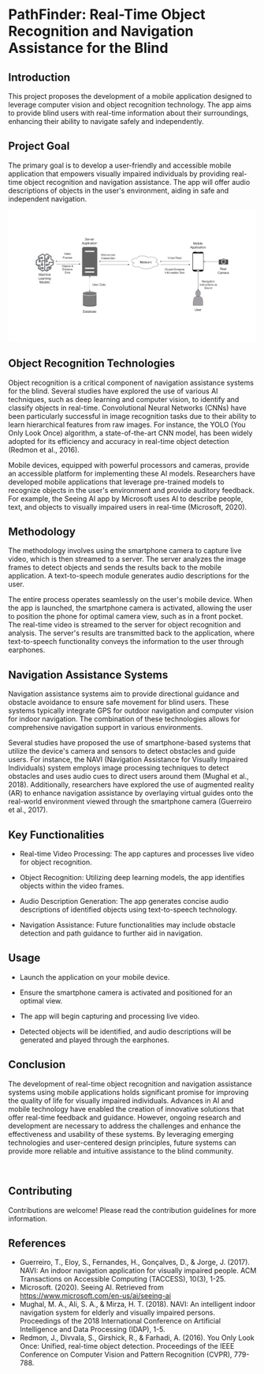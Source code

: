 # PathFinder: Real-Time Object Recognition and Navigation Assistance for the Blind

## Introduction

This project proposes the development of a mobile application designed to leverage computer vision and object recognition technology. The app aims to provide blind users with real-time information about their surroundings, enhancing their ability to navigate safely and independently.

## Project Goal

The primary goal is to develop a user-friendly and accessible mobile application that empowers visually impaired individuals by providing real-time object recognition and navigation assistance. The app will offer audio descriptions of objects in the user's environment, aiding in safe and independent navigation.

![](https://github.com/NadeeTharuka/pathfinder/blob/main/Blind%20app.drawio%20Light.png)

## Object Recognition Technologies

Object recognition is a critical component of navigation assistance systems for the blind. Several studies have explored the use of various AI techniques, such as deep learning and computer vision, to identify and classify objects in real-time. Convolutional Neural Networks (CNNs) have been particularly successful in image recognition tasks due to their ability to learn hierarchical features from raw images. For instance, the YOLO (You Only Look Once) algorithm, a state-of-the-art CNN model, has been widely adopted for its efficiency and accuracy in real-time object detection (Redmon et al., 2016).

Mobile devices, equipped with powerful processors and cameras, provide an accessible platform for implementing these AI models. Researchers have developed mobile applications that leverage pre-trained models to recognize objects in the user's environment and provide auditory feedback. For example, the Seeing AI app by Microsoft uses AI to describe people, text, and objects to visually impaired users in real-time (Microsoft, 2020).

## Methodology

The methodology involves using the smartphone camera to capture live video, which is then streamed to a server. The server analyzes the image frames to detect objects and sends the results back to the mobile application. A text-to-speech module generates audio descriptions for the user.

The entire process operates seamlessly on the user's mobile device. When the app is launched, the smartphone camera is activated, allowing the user to position the phone for optimal camera view, such as in a front pocket. The real-time video is streamed to the server for object recognition and analysis. The server's results are transmitted back to the application, where text-to-speech functionality conveys the information to the user through earphones.

## Navigation Assistance Systems

Navigation assistance systems aim to provide directional guidance and obstacle avoidance to ensure safe movement for blind users. These systems typically integrate GPS for outdoor navigation and computer vision for indoor navigation. The combination of these technologies allows for comprehensive navigation support in various environments.

Several studies have proposed the use of smartphone-based systems that utilize the device's camera and sensors to detect obstacles and guide users. For instance, the NAVI (Navigation Assistance for Visually Impaired Individuals) system employs image processing techniques to detect obstacles and uses audio cues to direct users around them (Mughal et al., 2018). Additionally, researchers have explored the use of augmented reality (AR) to enhance navigation assistance by overlaying virtual guides onto the real-world environment viewed through the smartphone camera (Guerreiro et al., 2017).

## Key Functionalities

- Real-time Video Processing: The app captures and processes live video for object recognition.

- Object Recognition: Utilizing deep learning models, the app identifies objects within the video frames.

- Audio Description Generation: The app generates concise audio descriptions of identified objects using text-to-speech technology.

- Navigation Assistance: Future functionalities may include obstacle detection and path guidance to further aid in navigation.


## Usage

- Launch the application on your mobile device.

- Ensure the smartphone camera is activated and positioned for an optimal view.

- The app will begin capturing and processing live video.

- Detected objects will be identified, and audio descriptions will be generated and played through the earphones.

## Conclusion

The development of real-time object recognition and navigation assistance systems using mobile applications holds significant promise for improving the quality of life for visually impaired individuals. Advances in AI and mobile technology have enabled the creation of innovative solutions that offer real-time feedback and guidance. However, ongoing research and development are necessary to address the challenges and enhance the effectiveness and usability of these systems. By leveraging emerging technologies and user-centered design principles, future systems can provide more reliable and intuitive assistance to the blind community.


![]()


## Contributing
Contributions are welcome! Please read the contribution guidelines for more information.

## References

- Guerreiro, T., Eloy, S., Fernandes, H., Gonçalves, D., & Jorge, J. (2017). NAVI: An indoor navigation application for visually impaired people. ACM Transactions on Accessible Computing (TACCESS), 10(3), 1-25.
- Microsoft. (2020). Seeing AI. Retrieved from https://www.microsoft.com/en-us/ai/seeing-ai
- Mughal, M. A., Ali, S. A., & Mirza, H. T. (2018). NAVI: An intelligent indoor navigation system for elderly and visually impaired persons. Proceedings of the 2018 International Conference on Artificial Intelligence and Data Processing (IDAP), 1-5.
- Redmon, J., Divvala, S., Girshick, R., & Farhadi, A. (2016). You Only Look Once: Unified, real-time object detection. Proceedings of the IEEE Conference on Computer Vision and Pattern Recognition (CVPR), 779-788.